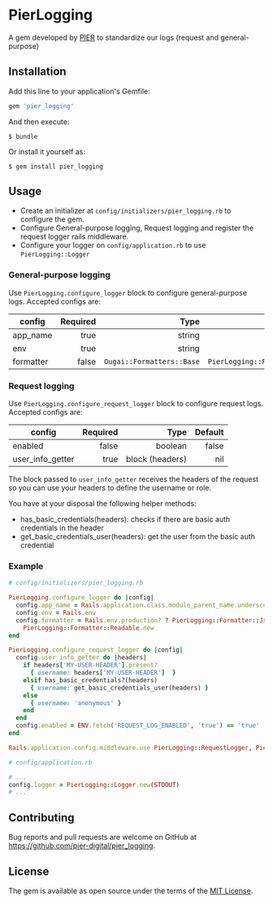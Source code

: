 # PierLogging

A gem developed by [PIER](https://www.pier.digital/) to standardize our logs (request and general-purpose)

## Installation

Add this line to your application's Gemfile:

```ruby
gem 'pier_logging'
```

And then execute:

    $ bundle

Or install it yourself as:

    $ gem install pier_logging

## Usage

- Create an initializer at `config/initializers/pier_logging.rb` to configure the gem.
- Configure General-purpose logging, Request logging and register the request logger rails middleware.
- Configure your logger on `config/application.rb` to use `PierLogging::Logger`

### General-purpose logging

Use `PierLogging.configure_logger` block to configure general-purpose logs. Accepted configs are:

| config    | Required | Type                      | Default                            |
| --------- | --------:| -------------------------:| ----------------------------------:|
| app_name  | true     | string                    | nil                                |
| env       | true     | string                    | nil                                |
| formatter | false    | `Ougai::Formatters::Base` | `PierLogging::Formatter::Json.new` |

### Request logging

Use `PierLogging.configure_request_logger` block to configure request logs. Accepted configs are:

| config           | Required | Type            | Default    |
| ---------------- | --------:| ---------------:| ----------:|
| enabled          | false    | boolean         | false      |
| user_info_getter | true     | block (headers) | nil        |

The block passed to `user_info_getter` receives the headers of the request so you can use your headers to define the username or role. 

You have at your disposal the following helper methods:

- has_basic_credentials(headers): checks if there are basic auth credentials in the header
- get_basic_credentials_user(headers): get the user from the basic auth credential

### Example

```ruby
# config/initializers/pier_logging.rb

PierLogging.configure_logger do |config|
  config.app_name = Rails.application.class.module_parent_name.underscore.dasherize
  config.env = Rails.env
  config.formatter = Rails.env.production? ? PierLogging::Formatter::Json.new : 
    PierLogging::Formatter::Readable.new
end 

PierLogging.configure_request_logger do |config|
  config.user_info_getter do |headers|
    if headers['MY-USER-HEADER'].present?
      { username: headers['MY-USER-HEADER']  }
    elsif has_basic_credentials?(headers)
      { username: get_basic_credentials_user(headers) }
    else
      { username: 'anonymous' }
    end
  end
  config.enabled = ENV.fetch('REQUEST_LOG_ENABLED', 'true') == 'true'
end

Rails.application.config.middleware.use PierLogging::RequestLogger, PierLogging::Logger.new(STDOUT)
```

```ruby
# config/application.rb

# ...
config.logger = PierLogging::Logger.new(STDOUT)
# ...
```

## Contributing

Bug reports and pull requests are welcome on GitHub at https://github.com/pier-digital/pier_logging.

## License

The gem is available as open source under the terms of the [MIT License](https://opensource.org/licenses/MIT).
